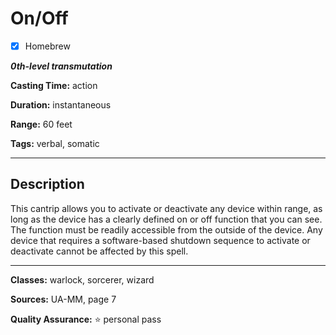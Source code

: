 # On/Off

- [x] Homebrew

***0th-level transmutation***

**Casting Time:** action

**Duration:** instantaneous

**Range:** 60 feet

**Tags:** verbal, somatic

---

## Description
This cantrip allows you to activate or deactivate any device within range, as long as the device has a clearly defined on or off function that you can see. The function must be readily accessible from the outside of the device. Any device that requires a software-based shutdown sequence to activate or deactivate cannot be affected by this spell.

---

**Classes:** warlock, sorcerer, wizard

**Sources:** UA-MM, page 7

**Quality Assurance:** :star: personal pass
